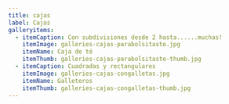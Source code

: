 ```yaml
---
title: cajas
label: Cajas
galleryitems:
  - itemCaption: Con subdivisiones desde 2 hasta......muchas!
    itemImage: galleries-cajas-parabolsitaste.jpg
    itemName: Caja de té
    itemThumb: galleries-cajas-parabolsitaste-thumb.jpg
  - itemCaption: Cuadradas y rectangulares
    itemImage: galleries-cajas-congalletas.jpg
    itemName: Galleteros
    itemThumb: galleries-cajas-congalletas-thumb.jpg
---
```


